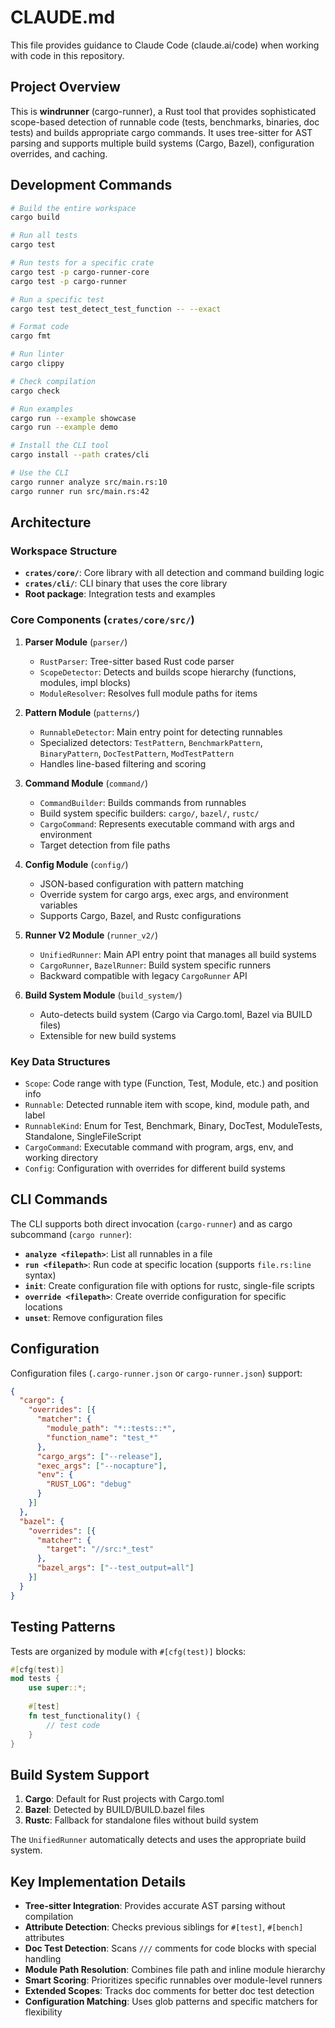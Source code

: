 # CLAUDE.md

This file provides guidance to Claude Code (claude.ai/code) when working with code in this repository.

## Project Overview

This is **windrunner** (cargo-runner), a Rust tool that provides sophisticated scope-based detection of runnable code (tests, benchmarks, binaries, doc tests) and builds appropriate cargo commands. It uses tree-sitter for AST parsing and supports multiple build systems (Cargo, Bazel), configuration overrides, and caching.

## Development Commands

```bash
# Build the entire workspace
cargo build

# Run all tests  
cargo test

# Run tests for a specific crate
cargo test -p cargo-runner-core
cargo test -p cargo-runner

# Run a specific test
cargo test test_detect_test_function -- --exact

# Format code
cargo fmt

# Run linter
cargo clippy

# Check compilation
cargo check

# Run examples
cargo run --example showcase
cargo run --example demo

# Install the CLI tool
cargo install --path crates/cli

# Use the CLI
cargo runner analyze src/main.rs:10
cargo runner run src/main.rs:42
```

## Architecture

### Workspace Structure

- **`crates/core/`**: Core library with all detection and command building logic
- **`crates/cli/`**: CLI binary that uses the core library
- **Root package**: Integration tests and examples

### Core Components (`crates/core/src/`)

1. **Parser Module** (`parser/`)
   - `RustParser`: Tree-sitter based Rust code parser
   - `ScopeDetector`: Detects and builds scope hierarchy (functions, modules, impl blocks)
   - `ModuleResolver`: Resolves full module paths for items

2. **Pattern Module** (`patterns/`)
   - `RunnableDetector`: Main entry point for detecting runnables
   - Specialized detectors: `TestPattern`, `BenchmarkPattern`, `BinaryPattern`, `DocTestPattern`, `ModTestPattern`
   - Handles line-based filtering and scoring

3. **Command Module** (`command/`)
   - `CommandBuilder`: Builds commands from runnables
   - Build system specific builders: `cargo/`, `bazel/`, `rustc/`
   - `CargoCommand`: Represents executable command with args and environment
   - Target detection from file paths

4. **Config Module** (`config/`)
   - JSON-based configuration with pattern matching
   - Override system for cargo args, exec args, and environment variables
   - Supports Cargo, Bazel, and Rustc configurations

5. **Runner V2 Module** (`runner_v2/`)
   - `UnifiedRunner`: Main API entry point that manages all build systems
   - `CargoRunner`, `BazelRunner`: Build system specific runners
   - Backward compatible with legacy `CargoRunner` API

6. **Build System Module** (`build_system/`)
   - Auto-detects build system (Cargo via Cargo.toml, Bazel via BUILD files)
   - Extensible for new build systems

### Key Data Structures

- `Scope`: Code range with type (Function, Test, Module, etc.) and position info
- `Runnable`: Detected runnable item with scope, kind, module path, and label
- `RunnableKind`: Enum for Test, Benchmark, Binary, DocTest, ModuleTests, Standalone, SingleFileScript
- `CargoCommand`: Executable command with program, args, env, and working directory
- `Config`: Configuration with overrides for different build systems

## CLI Commands

The CLI supports both direct invocation (`cargo-runner`) and as cargo subcommand (`cargo runner`):

- **`analyze <filepath>`**: List all runnables in a file
- **`run <filepath>`**: Run code at specific location (supports `file.rs:line` syntax)
- **`init`**: Create configuration file with options for rustc, single-file scripts
- **`override <filepath>`**: Create override configuration for specific locations
- **`unset`**: Remove configuration files

## Configuration

Configuration files (`.cargo-runner.json` or `cargo-runner.json`) support:

```json
{
  "cargo": {
    "overrides": [{
      "matcher": {
        "module_path": "*::tests::*",
        "function_name": "test_*"
      },
      "cargo_args": ["--release"],
      "exec_args": ["--nocapture"],
      "env": {
        "RUST_LOG": "debug"
      }
    }]
  },
  "bazel": {
    "overrides": [{
      "matcher": {
        "target": "//src:*_test"
      },
      "bazel_args": ["--test_output=all"]
    }]
  }
}
```

## Testing Patterns

Tests are organized by module with `#[cfg(test)]` blocks:

```rust
#[cfg(test)]
mod tests {
    use super::*;
    
    #[test]
    fn test_functionality() {
        // test code
    }
}
```

## Build System Support

1. **Cargo**: Default for Rust projects with Cargo.toml
2. **Bazel**: Detected by BUILD/BUILD.bazel files
3. **Rustc**: Fallback for standalone files without build system

The `UnifiedRunner` automatically detects and uses the appropriate build system.

## Key Implementation Details

- **Tree-sitter Integration**: Provides accurate AST parsing without compilation
- **Attribute Detection**: Checks previous siblings for `#[test]`, `#[bench]` attributes
- **Doc Test Detection**: Scans `///` comments for code blocks with special handling
- **Module Path Resolution**: Combines file path and inline module hierarchy
- **Smart Scoring**: Prioritizes specific runnables over module-level runners
- **Extended Scopes**: Tracks doc comments for better doc test detection
- **Configuration Matching**: Uses glob patterns and specific matchers for flexibility